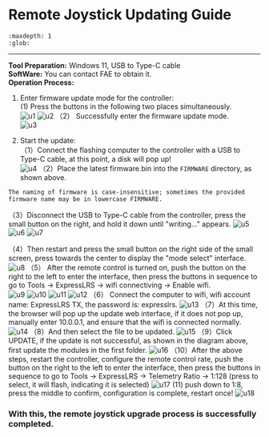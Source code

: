 # Remote Joystick Updating Guide
```{toctree}
:maxdepth: 1
:glob:
```
------
**Tool Preparation:** Windows 11, USB to Type-C cable  
**SoftWare:** You can contact FAE to obtain it.  
**Operation Process:**
1. Enter firmware update mode for the controller:  
(1) Press the buttons in the following two places simultaneously.  
![u1](../../_static/up1)
![u2](../../_static/up2)
（2） Successfully enter the firmware update mode.  
![u3](../../_static/up3.PNG)

2. Start the update:  
（1）Connect the flashing computer to the controller with a USB to Type-C cable, at this point, a disk will pop up!  
![u4](../../_static/up4.PNG)
（2）Place the latest firmware.bin into the `FIRMWARE` directory, as shown above.  
```{note}
The naming of firmware is case-insensitive; sometimes the provided firmware name may be in lowercase FIRMWARE.
```
（3）Disconnect the USB to Type-C cable from the controller, press the small button on the right, and hold it down until "writing..." appears.
![u5](../../_static/up5.PNG)
![u6](../../_static/up6.PNG)
![u7](../../_static/up7.PNG)

（4）Then restart and press the small button on the right side of the small screen, press towards the center to display the "mode select" interface.
![u8](../../_static/up8.JPEG)
（5） After the remote control is turned on, push the button on the right to the left to enter the interface, then press the buttons in sequence to go to Tools -> ExpressLRS -> wifi connectiving -> Enable wifi.  
![u9](../../_static/up9.PNG)
![u10](../../_static/up10.jpg)
![u11](../../_static/up11.png)
![u12](../../_static/up12.png)
（6） Connect the computer to wifi, wifi account name: ExpressLRS TX, the password is: expresslrs. 
![u13](../../_static/up13.png)
 （7）At this time, the browser will pop up the update web interface, if it does not pop up, manually enter 10.0.0.1, and ensure that the wifi is connected normally.
 ![u14](../../_static/up14.png)
 （8）And then select the file to be updated.
 ![u15](../../_static/up15.png)
 （9）Click UPDATE, if the update is not successful, as shown in the diagram above, first update the modules in the first folder.
  ![u16](../../_static/up16.png)
 （10）After the above steps, restart the controller, configure the remote control rate, push the button on the right to the left to enter the interface, then press the buttons in sequence to go to Tools -> ExpressLRS -> Telemetry Ratio -> 1:128 (press to select, it will flash, indicating it is selected)
 ![u17](../../_static/u17.png)
 (11) push down to 1:8, press the middle to confirm, configuration is complete, restart once!
  ![u18](../../_static/up18.png)
  <h3>With this, the remote joystick upgrade process is successfully completed.</h3>